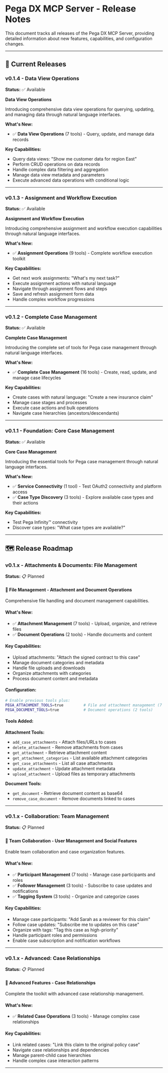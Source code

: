 # Pega DX MCP Server - Release Notes

This document tracks all releases of the Pega DX MCP Server, providing detailed information about new features, capabilities, and configuration changes.

---

## 🚀 Current Releases

### v0.1.4 - Data View Operations

**Status:** ✅ Available

**Data View Operations**

Introducing comprehensive data view operations for querying, updating, and managing data through natural language interfaces.

**What's New:**

- ✅ **Data View Operations** (7 tools) - Query, update, and manage data records

**Key Capabilities:**

- Query data views: "Show me customer data for region East"
- Perform CRUD operations on data records
- Handle complex data filtering and aggregation
- Manage data view metadata and parameters
- Execute advanced data operations with conditional logic

---

### v0.1.3 - Assignment and Workflow Execution

**Status:** ✅ Available

**Assignment and Workflow Execution**

Introducing comprehensive assignment and workflow execution capabilities through natural language interfaces.

**What's New:**

- ✅ **Assignment Operations** (9 tools) - Complete workflow execution toolkit

**Key Capabilities:**

- Get next work assignments: "What's my next task?"
- Execute assignment actions with natural language
- Navigate through assignment flows and steps
- Save and refresh assignment form data
- Handle complex workflow progressions

---

### v0.1.2 - Complete Case Management

**Status:** ✅ Available

**Complete Case Management**

Introducing the complete set of tools for Pega case management through natural language interfaces.

**What's New:**

- ✅ **Complete Case Management** (16 tools) - Create, read, update, and manage case lifecycles

**Key Capabilities:**

- Create cases with natural language: "Create a new insurance claim"
- Manage case stages and processes
- Execute case actions and bulk operations
- Navigate case hierarchies (ancestors/descendants)

---

### v0.1.1 - Foundation: Core Case Management

**Status:** ✅ Available

**Core Case Management**

Introducing the essential tools for Pega case management through natural language interfaces.

**What's New:**

- ✅ **Service Connectivity** (1 tool) - Test OAuth2 connectivity and platform access
- ✅ **Case Type Discovery** (3 tools) - Explore available case types and their actions

**Key Capabilities:**

- Test Pega Infinity&trade; connectivity
- Discover case types: "What case types are available?"

---

## 🗺️ Release Roadmap

### v0.1.x - Attachments & Documents: File Management

**Status:** 📋 Planned

#### 📎 File Management - Attachment and Document Operations

Comprehensive file handling and document management capabilities.

#### What's New:

- ✅ **Attachment Management** (7 tools) - Upload, organize, and retrieve files
- ✅ **Document Operations** (2 tools) - Handle documents and content

#### Key Capabilities:

- Upload attachments: "Attach the signed contract to this case"
- Manage document categories and metadata
- Handle file uploads and downloads
- Organize attachments with categories
- Process document content and metadata

#### Configuration:

```bash
# Enable previous tools plus:
PEGA_ATTACHMENT_TOOLS=true         # File and attachment management (7 tools)
PEGA_DOCUMENT_TOOLS=true           # Document operations (2 tools)
```

#### Tools Added:

**Attachment Tools:**

- `add_case_attachments` - Attach files/URLs to cases
- `delete_attachment` - Remove attachments from cases
- `get_attachment` - Retrieve attachment content
- `get_attachment_categories` - List available attachment categories
- `get_case_attachments` - List all case attachments
- `update_attachment` - Update attachment metadata
- `upload_attachment` - Upload files as temporary attachments

**Document Tools:**

- `get_document` - Retrieve document content as base64
- `remove_case_document` - Remove documents linked to cases

---

### v0.1.x - Collaboration: Team Management

**Status:** 📋 Planned

#### 👥 Team Collaboration - User Management and Social Features

Enable team collaboration and case organization features.

#### What's New:

- ✅ **Participant Management** (7 tools) - Manage case participants and roles
- ✅ **Follower Management** (3 tools) - Subscribe to case updates and notifications
- ✅ **Tagging System** (3 tools) - Organize and categorize cases

#### Key Capabilities:

- Manage case participants: "Add Sarah as a reviewer for this claim"
- Follow case updates: "Subscribe me to updates on this case"
- Organize with tags: "Tag this case as high-priority"
- Handle participant roles and permissions
- Enable case subscription and notification workflows

---

### v0.1.x - Advanced: Case Relationships

**Status:** 📋 Planned

#### 🔗 Advanced Features - Case Relationships

Complete the toolkit with advanced case relationship management.

#### What's New:

- ✅ **Related Case Operations** (3 tools) - Manage complex case relationships

#### Key Capabilities:

- Link related cases: "Link this claim to the original policy case"
- Navigate case relationships and dependencies
- Manage parent-child case hierarchies
- Handle complex case interaction patterns

---
